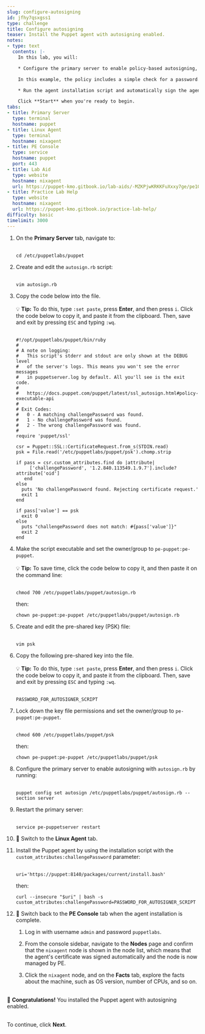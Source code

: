 ```yaml
---
slug: configure-autosigning
id: jfhy7qsxgss1
type: challenge
title: Configure autosigning
teaser: Install the Puppet agent with autosigning enabled.
notes:
- type: text
  contents: |-
    In this lab, you will:

    * Configure the primary server to enable policy-based autosigning, enabling new nodes to be automatically added and managed by the primary server.

    In this example, the policy includes a simple check for a password. More complex policies might include an external database lookup or requiring other information to be passed in with the certificate request.

    * Run the agent installation script and automatically sign the agent's certificate by providing a challenge password.

    Click **Start** when you're ready to begin.
tabs:
- title: Primary Server
  type: terminal
  hostname: puppet
- title: Linux Agent
  type: terminal
  hostname: nixagent
- title: PE Console
  type: service
  hostname: puppet
  port: 443
- title: Lab Aid
  type: website
  hostname: nixagent
  url: https://puppet-kmo.gitbook.io/lab-aids/-MZKPjwKRKKFuXxxy7ge/pe101/configure-agent-certificate-autosigning
- title: Practice Lab Help
  type: website
  hostname: nixagent
  url: https://puppet-kmo.gitbook.io/practice-lab-help/
difficulty: basic
timelimit: 3000
---
```

1. On the **Primary Server** tab, navigate to:<br><br>
	```
	cd /etc/puppetlabs/puppet
	```

2. Create and edit the `autosign.rb` script:<br><br>

	```
	vim autosign.rb
	```

3. Copy the code below into the file.<br><br>💡 **Tip:** To do this, type `:set paste`, press **Enter**, and then press `i`. Click the code below to copy it, and paste it from the clipboard. Then, save and exit by pressing `ESC` and typing `:wq`.<br><br>

	```
	#!/opt/puppetlabs/puppet/bin/ruby
	#
	# A note on logging:
	#   This script's stderr and stdout are only shown at the DEBUG level
	#   of the server's logs. This means you won't see the error messages
	#   in puppetserver.log by default. All you'll see is the exit code.
	#
	#   https://docs.puppet.com/puppet/latest/ssl_autosign.html#policy-executable-api
	#
	# Exit Codes:
	#   0 - A matching challengePassword was found.
	#   1 - No challengePassword was found.
	#   2 - The wrong challengePassword was found.
	#
	require 'puppet/ssl'

	csr = Puppet::SSL::CertificateRequest.from_s(STDIN.read)
	psk = File.read('/etc/puppetlabs/puppet/psk').chomp.strip

	if pass = csr.custom_attributes.find do |attribute|
	     ['challengePassword', '1.2.840.113549.1.9.7'].include? attribute['oid']
	   end
	else
	  puts 'No challengePassword found. Rejecting certificate request.'
	  exit 1
	end

	if pass['value'] == psk
	  exit 0
	else
	  puts "challengePassword does not match: #{pass['value']}"
	  exit 2
	end
	```

4. Make the script executable and set the owner/group to `pe-puppet:pe-puppet`. <br><br>💡 **Tip:** To save time, click the code below to copy it, and then paste it on the command line:<br><br>
	```
	chmod 700 /etc/puppetlabs/puppet/autosign.rb
	```
	then:
	```
	chown pe-puppet:pe-puppet /etc/puppetlabs/puppet/autosign.rb
	```

5. Create and edit the pre-shared key (PSK) file:<br><br>
	```
	vim psk
	```

6. Copy the following pre-shared key into the file.<br><br>💡 **Tip:** To do this, type `:set paste`, press **Enter**, and then press `i`. Click the code below to copy it, and paste it from the clipboard. Then, save and exit by pressing `ESC` and typing `:wq`.<br><br>

	```
	PASSWORD_FOR_AUTOSIGNER_SCRIPT
	```

7. Lock down the key file permissions and set the owner/group to `pe-puppet:pe-puppet`.<br><br>

	```
	chmod 600 /etc/puppetlabs/puppet/psk
	```
	then:
	```
	chown pe-puppet:pe-puppet /etc/puppetlabs/puppet/psk
	```

8. Configure the primary server to enable autosigning with `autosign.rb` by running:<br><br>

	```
	puppet config set autosign /etc/puppetlabs/puppet/autosign.rb --section server
	```

9. Restart the primary server:<br><br>

	```
	service pe-puppetserver restart
	```

10. 🔀 Switch to the **Linux Agent** tab.

11. Install the Puppet agent by using the installation script with the `custom_attributes:challengePassword` parameter:<br><br>

	```
	uri='https://puppet:8140/packages/current/install.bash'
	```
	then:
	```
	curl --insecure "$uri" | bash -s custom_attributes:challengePassword=PASSWORD_FOR_AUTOSIGNER_SCRIPT
	```

12. 🔀 Switch back to the **PE Console** tab when the agent installation is complete.

	1. Log in with username `admin` and password `puppetlabs`.

	2. From the console sidebar, navigate to the **Nodes** page and confirm that the `nixagent` node is shown in the node list, which means that the agent's certificate was signed automatically and the node is now managed by PE.

	3. Click the `nixagent` node, and on the **Facts** tab, explore the facts about the machine, such as OS version, number of CPUs, and so on.

<br>🎈 **Congratulations!**  You installed the Puppet agent with autosigning enabled.

<br>To continue, click **Next**.
